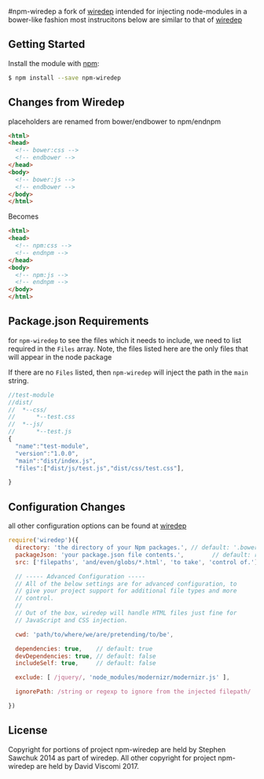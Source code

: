 #npm-wiredep
a fork of [wiredep](https://github.com/taptapship/wiredep) intended for injecting node-modules in a bower-like fashion
most instrucitons below are similar to that of [wiredep](https://github.com/taptapship/wiredep)

## Getting Started
Install the module with [npm](https://npmjs.org):

```bash
$ npm install --save npm-wiredep
```

## Changes from Wiredep
placeholders are renamed from bower/endbower to npm/endnpm

```html
<html>
<head>
  <!-- bower:css -->
  <!-- endbower -->
</head>
<body>
  <!-- bower:js -->
  <!-- endbower -->
</body>
</html>
```

Becomes

```html
<html>
<head>
  <!-- npm:css -->
  <!-- endnpm -->
</head>
<body>
  <!-- npm:js -->
  <!-- endnpm -->
</body>
</html>
```


## Package.json Requirements
for `npm-wiredep` to see the files which it needs to include, we need to list required in the `Files` array. Note, the files listed here are the only files that will appear in the node package

If there are no `Files` listed, then `npm-wiredep` will inject the path in the `main` string.

```js
//test-module
//dist/
//  *--css/
//      *--test.css
//  *--js/
//      *--test.js
{
  "name":"test-module",
  "version":"1.0.0",
  "main":"dist/index.js",
  "files":["dist/js/test.js","dist/css/test.css"],

}

```

## Configuration Changes
all other configuration options can be found at [wiredep](https://github.com/taptapship/wiredep)

```js
require('wiredep')({
  directory: 'the directory of your Npm packages.', // default: '.bowerrc'.directory || bower_components
  packageJson: 'your package.json file contents.',        // default: require('./package.json')
  src: ['filepaths', 'and/even/globs/*.html', 'to take', 'control of.'],

  // ----- Advanced Configuration -----
  // All of the below settings are for advanced configuration, to
  // give your project support for additional file types and more
  // control.
  //
  // Out of the box, wiredep will handle HTML files just fine for
  // JavaScript and CSS injection.

  cwd: 'path/to/where/we/are/pretending/to/be',

  dependencies: true,    // default: true
  devDependencies: true, // default: false
  includeSelf: true,     // default: false

  exclude: [ /jquery/, 'node_modules/modernizr/modernizr.js' ],

  ignorePath: /string or regexp to ignore from the injected filepath/

})


```



## License
Copyright for portions of project npm-wiredep are held by Stephen Sawchuk 2014 as part of wiredep. All other copyright for project npm-wiredep are held by David Viscomi 2017.
